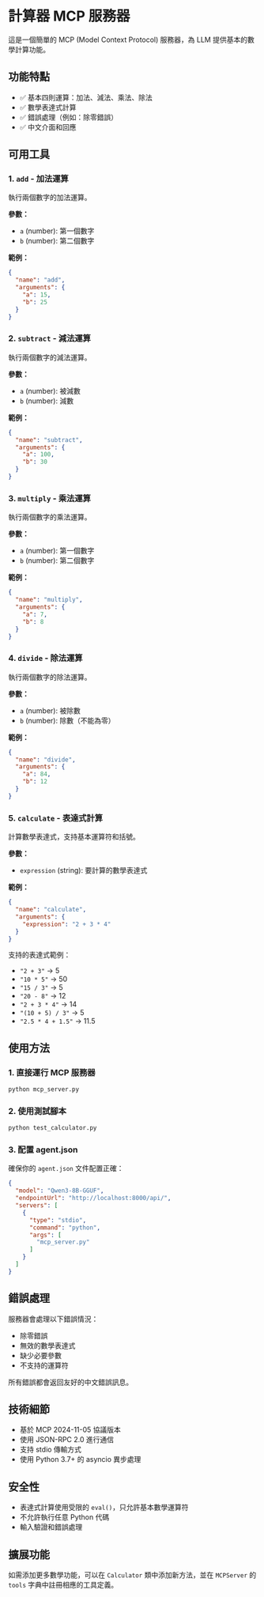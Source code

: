 # 計算器 MCP 服務器

這是一個簡單的 MCP (Model Context Protocol) 服務器，為 LLM 提供基本的數學計算功能。

## 功能特點

- ✅ 基本四則運算：加法、減法、乘法、除法
- ✅ 數學表達式計算
- ✅ 錯誤處理（例如：除零錯誤）
- ✅ 中文介面和回應

## 可用工具

### 1. `add` - 加法運算
執行兩個數字的加法運算。

**參數：**
- `a` (number): 第一個數字
- `b` (number): 第二個數字

**範例：**
```json
{
  "name": "add",
  "arguments": {
    "a": 15,
    "b": 25
  }
}
```

### 2. `subtract` - 減法運算
執行兩個數字的減法運算。

**參數：**
- `a` (number): 被減數
- `b` (number): 減數

**範例：**
```json
{
  "name": "subtract",
  "arguments": {
    "a": 100,
    "b": 30
  }
}
```

### 3. `multiply` - 乘法運算
執行兩個數字的乘法運算。

**參數：**
- `a` (number): 第一個數字
- `b` (number): 第二個數字

**範例：**
```json
{
  "name": "multiply",
  "arguments": {
    "a": 7,
    "b": 8
  }
}
```

### 4. `divide` - 除法運算
執行兩個數字的除法運算。

**參數：**
- `a` (number): 被除數
- `b` (number): 除數（不能為零）

**範例：**
```json
{
  "name": "divide",
  "arguments": {
    "a": 84,
    "b": 12
  }
}
```

### 5. `calculate` - 表達式計算
計算數學表達式，支持基本運算符和括號。

**參數：**
- `expression` (string): 要計算的數學表達式

**範例：**
```json
{
  "name": "calculate",
  "arguments": {
    "expression": "2 + 3 * 4"
  }
}
```

支持的表達式範例：
- `"2 + 3"` → 5
- `"10 * 5"` → 50  
- `"15 / 3"` → 5
- `"20 - 8"` → 12
- `"2 + 3 * 4"` → 14
- `"(10 + 5) / 3"` → 5
- `"2.5 * 4 + 1.5"` → 11.5

## 使用方法

### 1. 直接運行 MCP 服務器
```bash
python mcp_server.py
```

### 2. 使用測試腳本
```bash
python test_calculator.py
```

### 3. 配置 agent.json
確保你的 `agent.json` 文件配置正確：

```json
{
  "model": "Qwen3-8B-GGUF",
  "endpointUrl": "http://localhost:8000/api/",
  "servers": [
    {
      "type": "stdio",
      "command": "python",
      "args": [
        "mcp_server.py"
      ]
    }
  ]
}
```

## 錯誤處理

服務器會處理以下錯誤情況：
- 除零錯誤
- 無效的數學表達式
- 缺少必要參數
- 不支持的運算符

所有錯誤都會返回友好的中文錯誤訊息。

## 技術細節

- 基於 MCP 2024-11-05 協議版本
- 使用 JSON-RPC 2.0 進行通信
- 支持 stdio 傳輸方式
- 使用 Python 3.7+ 的 asyncio 異步處理

## 安全性

- 表達式計算使用受限的 `eval()`，只允許基本數學運算符
- 不允許執行任意 Python 代碼
- 輸入驗證和錯誤處理

## 擴展功能

如需添加更多數學功能，可以在 `Calculator` 類中添加新方法，並在 `MCPServer` 的 `tools` 字典中註冊相應的工具定義。
